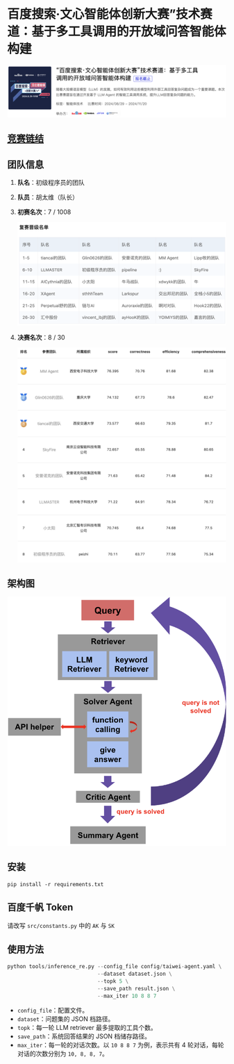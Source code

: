 # 百度搜索·文心智能体创新大赛”技术赛道：基于多工具调用的开放域问答智能体构建
![alt text](assets/competition.png)
## [竞赛链结](https://aistudio.baidu.com/competition/detail/1235/0/introduction)
## 团队信息
1. **队名**：初级程序员的团队
2. **队员**：胡太维（队长）
3. **初赛名次**：7 / 1008

    ![alt text](assets/initial_rank.png)
4. **决赛名次**：8 / 30

    ![alt text](assets/final_rank.png)

## 架构图
![alt text](assets/agent_system.png)

## 安装
```
pip install -r requirements.txt
```

## 百度千帆 Token
请改写 `src/constants.py` 中的 `AK` 与 `SK`

## 使用方法
```python
python tools/inference_re.py --config_file config/taiwei-agent.yaml \
                             --dataset dataset.json \
                             --topk 5 \
                             --save_path result.json \
                             --max_iter 10 8 8 7
```
+ `config_file`：配置文件。
+ `dataset`：问题集的 JSON 档路径。
+ `topk`：每一轮 LLM retriever 最多提取的工具个数。
+ `save_path`：系统回答结果的 JSON 档储存路径。
+ `max_iter`：每一轮的对话次数。以 `10 8 8 7` 为例，表示共有 4 轮对话，每轮对话的次数分别为 `10, 8, 8, 7`。


